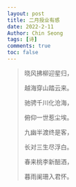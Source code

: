 ```yaml
---
layout: post
title: 二月授业有感
date: 2022-2-11
Author: Chin Seong
tags: [诗]
comments: true
toc: false
---
```






> 晓风拂柳迎星归，
>
> 越海穿山踏云来。
>
> 驰骋千川化沧海，
>
> 俯仰一世惹尘埃。
>
> 九幽半渡终是客，
>
> 长对三生尽浮白。
>
> 春来桃李新醅酒，
>
> 暮雨阑珊入君怀。

<!-- more -->



